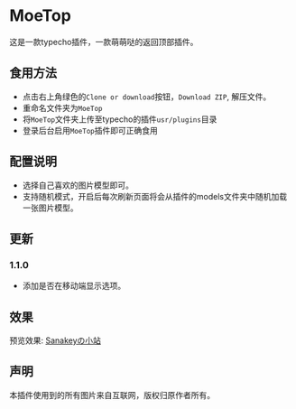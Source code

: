 # MoeTop 
这是一款typecho插件，一款萌萌哒的返回顶部插件。

## 食用方法 
* 点击右上角绿色的`Clone or download`按钮，`Download ZIP`, 解压文件。
* 重命名文件夹为`MoeTop`
* 将`MoeTop`文件夹上传至typecho的插件`usr/plugins`目录
* 登录后台启用`MoeTop`插件即可正确食用

## 配置说明
* 选择自己喜欢的图片模型即可。
* 支持随机模式，开启后每次刷新页面将会从插件的models文件夹中随机加载一张图片模型。

## 更新
### 1.1.0
- 添加是否在移动端显示选项。

## 效果
预览效果: [Sanakeyの小站](https://keymoe.com)

## 声明
本插件使用到的所有图片来自互联网，版权归原作者所有。


